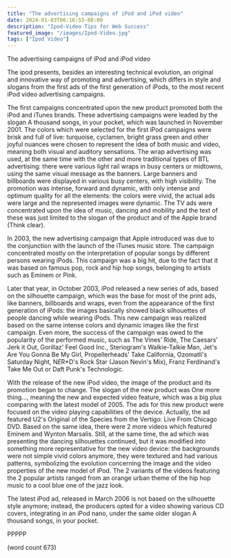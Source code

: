 ```yaml
---
title: "The advertising campaigns of iPod and iPod video"
date: 2024-01-03T06:16:53-08:00
description: "Ipod-Video Tips for Web Success"
featured_image: "/images/Ipod-Video.jpg"
tags: ["Ipod Video"]
---
```


The advertising campaigns of iPod and iPod video

	
The ipod presents, besides an interesting technical evolution, an original and innovative way of promoting and advertising, which differs in style and slogans from the first ads of the first generation of iPods, to the most recent iPod video advertising campaigns. 
	
The first campaigns concentrated upon the new product promoted both the iPod and iTunes brands. These advertising campaigns were leaded by the slogan A thousand songs, in your pocket, which was launched in November 2001. The colors which were selected for the first iPod campaigns were brisk and full of live: turquoise, cyclamen, bright grass green and other joyful nuances were chosen to represent the idea of both music and video, meaning both visual and auditory sensations. The wrap advertising was used, at the same time with the other and more traditional types of BTL advertising: there were various light rail wraps in busy centers or midtowns, using the same visual message as the banners. Large banners and billboards were displayed in various busy centers, with high visibility. The promotion was intense, forward and dynamic, with only intense and optimum quality for all the elements: the colors were vivid, the actual ads were large and the represented images were dynamic. The TV ads were concentrated upon the idea of music, dancing and mobility and the text of these was just limited to the slogan of the product and of the Apple brand (Think clear).
	
In 2003, the new advertising campaign that Apple introduced was due to the conjunction with the launch of the iTunes music store. The campaign concentrated mostly on the interpretation of popular songs by different persons wearing iPods. This campaign was a big hit, due to the fact that it was based on famous pop, rock and hip hop songs, belonging to artists such as Eminem or Pink. 
	
Later that year, in October 2003, iPod released a new series of ads, based on the silhouette campaign, which was the base for most of the print ads, like banners, billboards and wraps, even from the appearance of the first generation of iPods: the images basically showed black silhouettes of people dancing while wearing iPods. This new campaign was realized based on the same intense colors and dynamic images like the first campaign. Even more, the success of the campaign was owed to the popularity of the performed music, such as The Vines' Ride, The Caesars' Jerk it Out, Gorillaz' Feel Good Inc., Steriogram's Walkie-Talkie Man, Jet's Are You Gonna Be My Girl, Propellerheads' Take California, Ozomatli's Saturday Night, N*E*R*D's Rock Star (Jason Nevin's Mix), Franz Ferdinand's Take Me Out or Daft Punk's Technologic.
	
With the release of the new iPod video, the image of the product and its promotion began to change. The slogan of the new product was One more thing..., meaning the new and expected video feature, which was a big plus comparing with the latest model of 2005. The ads for this new product were focused on the video playing capabilities of the device. Actually, the ad featured U2's Original of the Species from the Vertigo: Live From Chicago DVD. Based on the same idea, there were 2 more videos which featured Eminem and Wynton Marsalis. Still, at the same time, the ad which was presenting the dancing silhouettes continued, but it was modified into something more representative for the new video device: the backgrounds were not simple vivid colors anymore, they were textured and had various patterns, symbolizing the evolution concerning the image and the video properties of the new model of iPod. The 2 variants of the videos featuring the 2 popular artists ranged from an orange urban theme of the hip hop music to a cool blue one of the jazz look. 
	
The latest iPod ad, released in March 2006 is not based on the silhouette style anymore; instead, the producers opted for a video showing various CD covers, integrating in an iPod nano, under the same older slogan A thousand songs, in your pocket. 

PPPPP

(word count 673)



